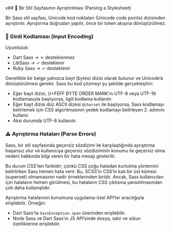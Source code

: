 v## 📜 Bir Stil Sayfasının Ayrıştırılması (Parsing a Stylesheet)

Bir Sass stil sayfası, Unicode kod noktaları (Unicode code points) dizisinden ayrıştırılır. Ayrıştırma doğrudan yapılır, önce bir token akışına dönüştürülmez.

### 🔡 Girdi Kodlaması (Input Encoding)

Uyumluluk:

* Dart Sass → ✗ desteklenmez
* LibSass → ✓ desteklenir
* Ruby Sass → ✓ desteklenir

Genellikle bir belge yalnızca bayt (bytes) dizisi olarak bulunur ve Unicode’a dönüştürülmesi gerekir. Sass bu kod çözmeyi şu şekilde gerçekleştirir:

* Eğer bayt dizisi, U+FEFF BYTE ORDER MARK’ın UTF-8 veya UTF-16 kodlamasıyla başlıyorsa, ilgili kodlama kullanılır.
* Eğer bayt dizisi düz ASCII dizesi `@charset` ile başlıyorsa, Sass kodlamayı belirlemek için CSS algoritmasının yedek kodlamayı belirleyen 2. adımını kullanır.
* Aksi durumda UTF-8 kullanılır.

### ⚠️ Ayrıştırma Hataları (Parse Errors)

Sass, bir stil sayfasında geçersiz sözdizimi ile karşılaştığında ayrıştırma başarısız olur ve kullanıcıya geçersiz sözdiziminin konumu ile geçersiz olma nedeni hakkında bilgi veren bir hata mesajı gösterilir.

Bu durum CSS’ten farklıdır; çünkü CSS çoğu hatadan kurtulma yöntemini belirtirken Sass hemen hata verir. Bu, SCSS’in CSS’in katı bir üst kümesi (superset) olmamasının nadir örneklerinden biridir. Ancak, Sass kullanıcıları için hataların hemen görülmesi, bu hataların CSS çıktısına yansıtılmasından çok daha kullanışlıdır.

Ayrıştırma hatalarının konumuna uygulama-özel API’ler aracılığıyla erişilebilir. Örneğin:

* Dart Sass’ta `SassException.span` üzerinden erişilebilir.
* Node Sass ve Dart Sass’ın JS API’sinde dosya, satır ve sütun özelliklerine erişilebilir.

